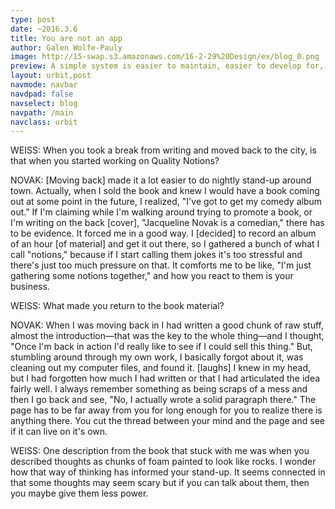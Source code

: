 ```yaml
---
type: post
date: ~2016.3.6
title: You are not an app
author: Galen Wolfe-Pauly
image: http://15-swap.s3.amazonaws.com/16-2-29%20Design/ex/blog_0.png
preview: A simple system is easier to maintain, easier to develop for, and easier to understand.  When you took a break from writing and moved back to the city, is that when you started working on Quality Notions? 
layout: urbit,post
navmode: navbar
navdpad: false
navselect: blog
navpath: /main
navclass: urbit
---
```


WEISS: When you took a break from writing and moved back to the city, is that when you started working on Quality Notions? 

NOVAK: [Moving back] made it a lot easier to do nightly stand-up around town. Actually, when I sold the book and knew I would have a book coming out at some point in the future, I realized, "I've got to get my comedy album out." If I'm claiming while I'm walking around trying to promote a book, or I'm writing on the back [cover], "Jacqueline Novak is a comedian," there has to be evidence. It forced me in a good way. I [decided] to record an album of an hour [of material] and get it out there, so I gathered a bunch of what I call "notions," because if I start calling them jokes it's too stressful and there's just too much pressure on that. It comforts me to be like, "I'm just gathering some notions together," and how you react to them is your business. 

WEISS: What made you return to the book material? 

NOVAK: When I was moving back in I had written a good chunk of raw stuff, almost the introduction—that was the key to the whole thing—and I thought, "Once I'm back in action I'd really like to see if I could sell this thing." But, stumbling around through my own work, I basically forgot about it, was cleaning out my computer files, and found it. [laughs] I knew in my head, but I had forgotten how much I had written or that I had articulated the idea fairly well. I always remember something as being scraps of a mess and then I go back and see, "No, I actually wrote a solid paragraph there." The page has to be far away from you for long enough for you to realize there is anything there. You cut the thread between your mind and the page and see if it can live on it's own. 

WEISS: One description from the book that stuck with me was when you described thoughts as chunks of foam painted to look like rocks. I wonder how that way of thinking has informed your stand-up. It seems connected in that some thoughts may seem scary but if you can talk about them, then you maybe give them less power.
